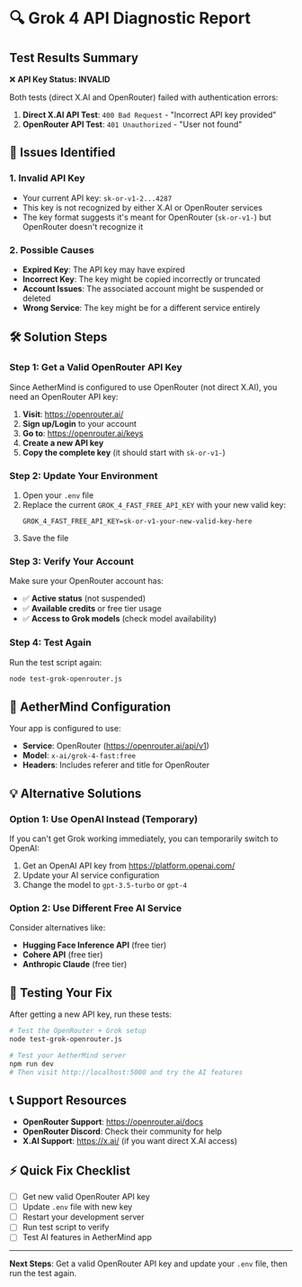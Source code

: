 # 🔍 Grok 4 API Diagnostic Report

## Test Results Summary

❌ **API Key Status: INVALID**

Both tests (direct X.AI and OpenRouter) failed with authentication errors:

1. **Direct X.AI API Test**: `400 Bad Request` - "Incorrect API key provided"
2. **OpenRouter API Test**: `401 Unauthorized` - "User not found"

## 🚨 Issues Identified

### 1. Invalid API Key
- Your current API key: `sk-or-v1-2...4287`
- This key is not recognized by either X.AI or OpenRouter services
- The key format suggests it's meant for OpenRouter (`sk-or-v1-`) but OpenRouter doesn't recognize it

### 2. Possible Causes
- **Expired Key**: The API key may have expired
- **Incorrect Key**: The key might be copied incorrectly or truncated
- **Account Issues**: The associated account might be suspended or deleted
- **Wrong Service**: The key might be for a different service entirely

## 🛠️ Solution Steps

### Step 1: Get a Valid OpenRouter API Key

Since AetherMind is configured to use OpenRouter (not direct X.AI), you need an OpenRouter API key:

1. **Visit**: https://openrouter.ai/
2. **Sign up/Login** to your account
3. **Go to**: https://openrouter.ai/keys
4. **Create a new API key**
5. **Copy the complete key** (it should start with `sk-or-v1-`)

### Step 2: Update Your Environment

1. Open your `.env` file
2. Replace the current `GROK_4_FAST_FREE_API_KEY` with your new valid key:
   ```
   GROK_4_FAST_FREE_API_KEY=sk-or-v1-your-new-valid-key-here
   ```
3. Save the file

### Step 3: Verify Your Account

Make sure your OpenRouter account has:
- ✅ **Active status** (not suspended)
- ✅ **Available credits** or free tier usage
- ✅ **Access to Grok models** (check model availability)

### Step 4: Test Again

Run the test script again:
```bash
node test-grok-openrouter.js
```

## 🎯 AetherMind Configuration

Your app is configured to use:
- **Service**: OpenRouter (https://openrouter.ai/api/v1)
- **Model**: `x-ai/grok-4-fast:free`
- **Headers**: Includes referer and title for OpenRouter

## 💡 Alternative Solutions

### Option 1: Use OpenAI Instead (Temporary)
If you can't get Grok working immediately, you can temporarily switch to OpenAI:

1. Get an OpenAI API key from https://platform.openai.com/
2. Update your AI service configuration
3. Change the model to `gpt-3.5-turbo` or `gpt-4`

### Option 2: Use Different Free AI Service
Consider alternatives like:
- **Hugging Face Inference API** (free tier)
- **Cohere API** (free tier)
- **Anthropic Claude** (free tier)

## 🔧 Testing Your Fix

After getting a new API key, run these tests:

```bash
# Test the OpenRouter + Grok setup
node test-grok-openrouter.js

# Test your AetherMind server
npm run dev
# Then visit http://localhost:5000 and try the AI features
```

## 📞 Support Resources

- **OpenRouter Support**: https://openrouter.ai/docs
- **OpenRouter Discord**: Check their community for help
- **X.AI Support**: https://x.ai/ (if you want direct X.AI access)

## ⚡ Quick Fix Checklist

- [ ] Get new valid OpenRouter API key
- [ ] Update `.env` file with new key
- [ ] Restart your development server
- [ ] Run test script to verify
- [ ] Test AI features in AetherMind app

---

**Next Steps**: Get a valid OpenRouter API key and update your `.env` file, then run the test again.

